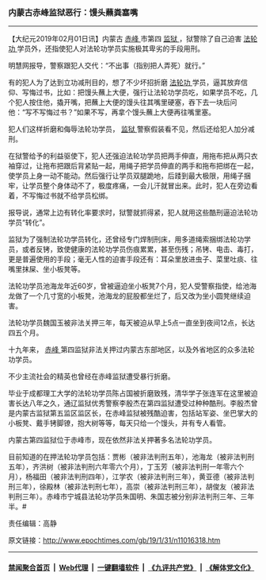 ### 内蒙古赤峰监狱恶行：馒头蘸粪塞嘴
------------------------

<p>
 【大纪元2019年02月01日讯】内蒙古
 <a href="http://www.epochtimes.com/gb/tag/%E8%B5%A4%E5%B3%B0.html">
  赤峰
 </a>
 市第四
 <a href="http://www.epochtimes.com/gb/tag/%E7%9B%91%E7%8B%B1.html">
  监狱
 </a>
 ，狱警除了自己迫害
 <a href="http://www.epochtimes.com/gb/tag/%E6%B3%95%E8%BD%AE%E5%8A%9F.html">
  法轮功
 </a>
 学员外，还指使犯人对法轮功学员实施极其卑劣的手段用刑。
</p>
<p>
 明慧网报导，警察跟犯人交代：“不出事（指别把人弄死）就行。”
</p>
<p>
 有的犯人为了达到立功减刑目的，想了不少坏招折磨
 <a href="http://www.epochtimes.com/gb/tag/%E6%B3%95%E8%BD%AE%E5%8A%9F.html">
  法轮功
 </a>
 学员，逼其放弃信仰、写悔过书，比如：把馒头蘸上大便，强行让法轮功学员吃，如果学员不吃，几个犯人按住他，撬开嘴，把蘸上大便的馒头往其嘴里硬塞，吞下去一块后问他：“写不写悔过书？”如果不写，再拿个馒头蘸上大便再往嘴里塞。
</p>
<p>
 犯人们这样折磨和侮辱法轮功学员，
 <a href="http://www.epochtimes.com/gb/tag/%E7%9B%91%E7%8B%B1.html">
  监狱
 </a>
 警察假装看不见，然后还给犯人加分减刑。
</p>
<p>
 在狱警给予的利益驱使下，犯人还强迫法轮功学员把两手伸直，用拖布把从两只衣袖穿过，让拖布把跟后背紧贴一起，用绳子把学员伸直的两手和拖布把绑在一起，使学员上身一动不能动。然后强行让学员双腿跪地，后踒到最大极限，用绳子捆牢，让学员整个身体动不了，极度疼痛，一会儿汗就冒出来。此时，犯人在旁边看着，不写悔过书就不给学员松绑。
</p>
<p>
 报导说，通常上边有转化率要求时，狱警就抓得紧，犯人就用这些酷刑逼迫法轮功学员“转化”。
</p>
<p>
 监狱为了强制法轮功学员转化，还曾经专门焊制刑床，用多道绳索捆绑法轮功学员，或者反铐，致使健康的法轮功学员伤痕累累，甚至伤残；吊铐、电击、毒打，更是普遍使用的手段；毫无人性的迫害手段还有：耳朵里放进虫子、菜里吐痰、往嘴里抹屎、坐小板凳等。
</p>
<p>
 法轮功学员池海龙年近60岁，曾被逼迫坐小板凳7个月，犯人受警察指使，给池海龙做了一个几寸宽的小板凳，池海龙的屁股都坐烂了，后又改为坐小圆凳继续迫害。
</p>
<p>
 法轮功学员魏国玉被非法关押三年，每天被迫从早上5点一直坐到夜间12点，长达四五个月。
</p>
<p>
 十九年来，
 <a href="http://www.epochtimes.com/gb/tag/%E8%B5%A4%E5%B3%B0.html">
  赤峰
 </a>
 第四监狱非法关押过内蒙古东部地区，以及外省地区的众多法轮功学员。
</p>
<p>
 不少主流社会的精英也曾经在赤峰监狱遭受暴行折磨。
</p>
<p>
 毕业于成都理工大学的法轮功学员陈占国被折磨致残，清华学子张连军在这里被迫害长达八年之久，通辽监狱优秀警察李殷杰在第四监狱遭受过种种酷刑。李殷杰曾是内蒙古监狱第五监区监区长，在赤峰监狱被残酷迫害，包括站军姿、坐巴掌大的小板凳、戴手铐脚镣，抱大树等等，每天只给一个馒头，并有专人看管。
</p>
<p>
 内蒙古第四监狱位于赤峰市，现在依然非法关押著多名法轮功学员。
</p>
<p>
 目前知道的在押法轮功学员包括：贾彬（被非法判刑五年），池海龙（被非法判刑五年），齐洪树（被非法判刑六年零六个月），丁玉芳（被非法判刑一年零六个月），杨福田（被非法判刑四年），江学农（被非法判刑三年），黄亚德（被非法判刑三年），徐殿林（被非法判刑七年），高崇（被非法判刑三年），胡俊友（被非法判刑三年）。赤峰市宁城县法轮功学员朱国明、朱国志被分别非法判刑三年、三年半。#
</p>
<p>
 责任编辑：高静
</p>

原文链接：http://www.epochtimes.com/gb/19/1/31/n11016318.htm


------------------------
#### [禁闻聚合首页](https://github.com/gfw-breaker/banned-news/blob/master/README.md) &nbsp;|&nbsp; [Web代理](https://github.com/gfw-breaker/open-proxy/blob/master/README.md) &nbsp;|&nbsp; [一键翻墙软件](https://github.com/gfw-breaker/nogfw/blob/master/README.md) &nbsp;|&nbsp; [《九评共产党》](https://github.com/gfw-breaker/9ping.md/blob/master/README.md#九评之一评共产党是什么) &nbsp;|&nbsp; [《解体党文化》](https://github.com/gfw-breaker/jtdwh.md/blob/master/README.md#绪论)